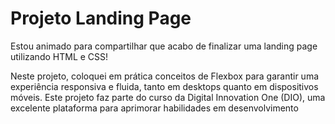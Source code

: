 # Projeto Landing Page

Estou animado para compartilhar que acabo de finalizar uma landing page utilizando HTML e CSS!

Neste projeto, coloquei em prática conceitos de Flexbox para garantir uma experiência responsiva e fluida, tanto em desktops quanto em dispositivos móveis.
Este projeto faz parte do curso da Digital Innovation One (DIO), uma excelente plataforma para aprimorar habilidades em desenvolvimento
